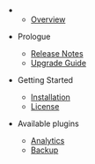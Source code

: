 - 
    - [Overview](overview.md)
- Prologue
    - [Release Notes](releases.md)
    - [Upgrade Guide](upgrade.md)
- Getting Started
    - [Installation](installation.md)
    - [License](license.md)
    
- Available plugins
    - [Analytics](plugin-analytics.md)
    - [Backup](plugin-backup.md)
